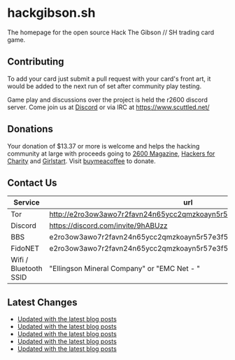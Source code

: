 # hackgibson.sh
The homepage for the open source Hack The Gibson // SH trading card game.


## Contributing

To add your card just submit a pull request with your card's front art, it would be added to the next run of set after community play testing.

Game play and discussions over the project is held the r2600 discord server. Come join us at [Discord](https://discord.com/invite/9hABUzz) or via IRC at https://www.scuttled.net/


## Donations

Your donation of $13.37 or more is welcome and helps the hacking community at large with proceeds going to [2600 Magazine](https://2600.com/), [Hackers for Charity](https://hackersforcharity.org) and [Girlstart](https://girlstart.org).  Visit [buymeacoffee](https://www.buymeacoffee.com/hackgibson.sh) to donate.


## Contact Us

Service | url
-|-
Tor | http://e2ro3ow3awo7r2favn24n65ycc2qmzkoayn5r57e3f56nvjwdcgg32ad.onion
Discord | https://discord.com/invite/9hABUzz
BBS | e2ro3ow3awo7r2favn24n65ycc2qmzkoayn5r57e3f56nvjwdcgg32ad.onion:23
FidoNET | e2ro3ow3awo7r2favn24n65ycc2qmzkoayn5r57e3f56nvjwdcgg32ad.onion:24554
Wifi / Bluetooth SSID | "Ellingson Mineral Company" or "EMC Net - <fidonet address>"

## Latest Changes
<!-- BLOG-POST-LIST:START -->
- [Updated with the latest blog posts](https://github.com/DFW2600/hackgibson.sh/commit/1b4c3b544ff2f6e6162808bb78cf3fb4c8c3355c)
- [Updated with the latest blog posts](https://github.com/DFW2600/hackgibson.sh/commit/44cf3b56b61ef4af3e633839bd4281a307455c35)
- [Updated with the latest blog posts](https://github.com/DFW2600/hackgibson.sh/commit/ad0ffaba6bad15a5b5e228de6e4586e1439b9cbe)
- [Updated with the latest blog posts](https://github.com/DFW2600/hackgibson.sh/commit/363e5d91739cea2e9e0b124ad4a44c5111e4295a)
- [Updated with the latest blog posts](https://github.com/DFW2600/hackgibson.sh/commit/aee0b59e83827c1ede15a9aca0b7d9d9a8ad768c)
<!-- BLOG-POST-LIST:END -->
